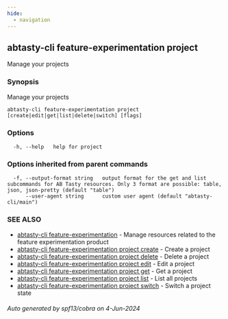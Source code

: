 ```yaml
---
hide:
  - navigation
---
```

## abtasty-cli feature-experimentation project

Manage your projects

### Synopsis

Manage your projects

```
abtasty-cli feature-experimentation project [create|edit|get|list|delete|switch] [flags]
```

### Options

```
  -h, --help   help for project
```

### Options inherited from parent commands

```
  -f, --output-format string   output format for the get and list subcommands for AB Tasty resources. Only 3 format are possible: table, json, json-pretty (default "table")
      --user-agent string      custom user agent (default "abtasty-cli/main")
```

### SEE ALSO

* [abtasty-cli feature-experimentation](abtasty-cli_feature-experimentation.md)	 - Manage resources related to the feature experimentation product
* [abtasty-cli feature-experimentation project create](abtasty-cli_feature-experimentation_project_create.md)	 - Create a project
* [abtasty-cli feature-experimentation project delete](abtasty-cli_feature-experimentation_project_delete.md)	 - Delete a project
* [abtasty-cli feature-experimentation project edit](abtasty-cli_feature-experimentation_project_edit.md)	 - Edit a project
* [abtasty-cli feature-experimentation project get](abtasty-cli_feature-experimentation_project_get.md)	 - Get a project
* [abtasty-cli feature-experimentation project list](abtasty-cli_feature-experimentation_project_list.md)	 - List all projects
* [abtasty-cli feature-experimentation project switch](abtasty-cli_feature-experimentation_project_switch.md)	 - Switch a project state

###### Auto generated by spf13/cobra on 4-Jun-2024

